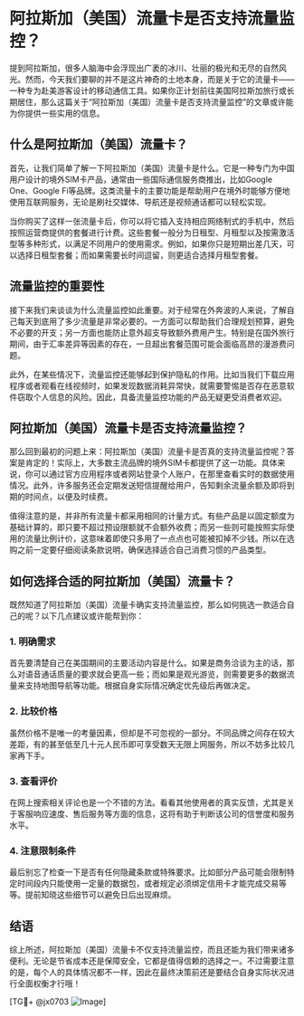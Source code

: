 # 阿拉斯加（美国）流量卡是否支持流量监控？

提到阿拉斯加，很多人脑海中会浮现出广袤的冰川、壮丽的极光和无尽的自然风光。然而，今天我们要聊的并不是这片神奇的土地本身，而是关于它的流量卡——一种专为赴美游客设计的移动通信工具。如果你正计划前往美国阿拉斯加旅行或长期居住，那么这篇关于“阿拉斯加（美国）流量卡是否支持流量监控”的文章或许能为你提供一些实用的信息。

## 什么是阿拉斯加（美国）流量卡？

首先，让我们简单了解一下阿拉斯加（美国）流量卡是什么。它是一种专门为中国用户设计的境外SIM卡产品，通常由一些国际通信服务商推出，比如Google One、Google Fi等品牌。这类流量卡的主要功能是帮助用户在境外时能够方便地使用互联网服务，无论是刷社交媒体、导航还是视频通话都可以轻松实现。

当你购买了这样一张流量卡后，你可以将它插入支持相应网络制式的手机中，然后按照运营商提供的套餐进行计费。这些套餐一般分为日租型、月租型以及按需激活型等多种形式，以满足不同用户的使用需求。例如，如果你只是短期出差几天，可以选择日租型套餐；而如果需要长时间逗留，则更适合选择月租型套餐。

## 流量监控的重要性

接下来我们来谈谈为什么流量监控如此重要。对于经常在外奔波的人来说，了解自己每天到底用了多少流量是非常必要的。一方面可以帮助我们合理规划预算，避免不必要的开支；另一方面也能防止意外超支导致额外费用产生。特别是在国外旅行期间，由于汇率差异等因素的存在，一旦超出套餐范围可能会面临高昂的漫游费问题。

此外，在某些情况下，流量监控还能够起到保护隐私的作用。比如当我们下载应用程序或者观看在线视频时，如果发现数据消耗异常快，就需要警惕是否存在恶意软件窃取个人信息的风险。因此，具备流量监控功能的产品无疑更受消费者欢迎。

## 阿拉斯加（美国）流量卡是否支持流量监控？

那么回到最初的问题上来：阿拉斯加（美国）流量卡是否真的支持流量监控呢？答案是肯定的！实际上，大多数主流品牌的境外SIM卡都提供了这一功能。具体来说，你可以通过官方应用程序或者网站登录个人账户，在那里查看实时的数据使用情况。此外，许多服务还会定期发送短信提醒给用户，告知剩余流量余额及即将到期的时间点，以便及时续费。

值得注意的是，并非所有流量卡都采用相同的计量方式。有些产品是以固定额度为基础计算的，即只要不超过预设限额就不会额外收费；而另一些则可能按照实际使用的流量比例计价，这意味着即使只多用了一点点也可能被扣掉不少钱。所以在选购之前一定要仔细阅读条款说明，确保选择适合自己消费习惯的产品类型。

## 如何选择合适的阿拉斯加（美国）流量卡？

既然知道了阿拉斯加（美国）流量卡确实支持流量监控，那么如何挑选一款适合自己的呢？以下几点建议或许能帮到你：

### 1. 明确需求
首先要清楚自己在美国期间的主要活动内容是什么。如果是商务洽谈为主的话，那么对语音通话质量的要求就会更高一些；而如果是观光游览，则需要更多的数据流量来支持地图导航等功能。根据自身实际情况确定优先级后再做决定。

### 2. 比较价格
虽然价格不是唯一的考量因素，但却是不可忽视的一部分。不同品牌之间存在较大差距，有的甚至低至几十元人民币即可享受数天无限上网服务，所以不妨多比较几家再下手。

### 3. 查看评价
在网上搜索相关评论也是一个不错的方法。看看其他使用者的真实反馈，尤其是关于客服响应速度、售后服务等方面的信息，这将有助于判断该公司的信誉度和服务水平。

### 4. 注意限制条件
最后别忘了检查一下是否有任何隐藏条款或特殊要求。比如部分产品可能会限制特定时间段内只能使用一定量的数据包，或者规定必须绑定信用卡才能完成交易等等。提前知晓这些细节可以避免日后出现麻烦。

## 结语

综上所述，阿拉斯加（美国）流量卡不仅支持流量监控，而且还能为我们带来诸多便利。无论是节省成本还是保障安全，它都是值得信赖的选择之一。不过需要注意的是，每个人的具体情况都不一样，因此在最终决策前还是要结合自身实际状况进行全面权衡才行哦！

[TG💪+ @jx0703 ![Image](https://github.com/user-attachments/assets/dbca1d08-cadb-493c-b0ec-ad6f7a83f270)]